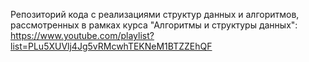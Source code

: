 Репозиторий кода с реализациями структур данных и алгоритмов,
рассмотренных в рамках курса "Алгоритмы и структуры данных":
https://www.youtube.com/playlist?list=PLu5XUVlj4Jg5vRMcwhTEKNeM1BTZZEhQF

